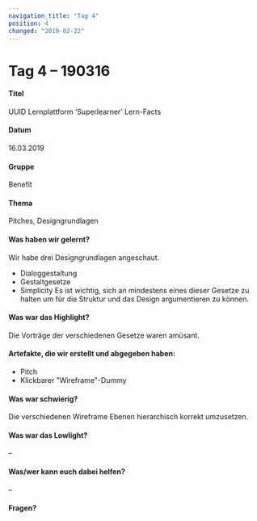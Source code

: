 ```yaml
---
navigation_title: "Tag 4"
position: 4
changed: "2019-02-22"
---
```


# Tag 4 – 190316 

#### Titel
UUID Lernplattform ‘Superlearner’ Lern-Facts
#### Datum
16.03.2019
#### Gruppe
Benefit
#### Thema
Pitches, Designgrundlagen
#### Was haben wir gelernt?
Wir habe drei Designgrundlagen angeschaut. 
* Dialoggestaltung
* Gestaltgesetze
* Simplicity
Es ist wichtig, sich an mindestens eines dieser Gesetze zu halten um für die Struktur und das Design argumentieren zu können.

#### Was war das Highlight?
Die Vorträge der verschiedenen Gesetze waren amüsant.
#### Artefakte, die wir erstellt und abgegeben haben:
* Pitch
* Klickbarer "Wireframe"-Dummy
#### Was war schwierig?
Die verschiedenen Wireframe Ebenen hierarchisch korrekt umzusetzen.
#### Was war das Lowlight?
–
#### Was/wer kann euch dabei helfen?
–
#### Fragen?
